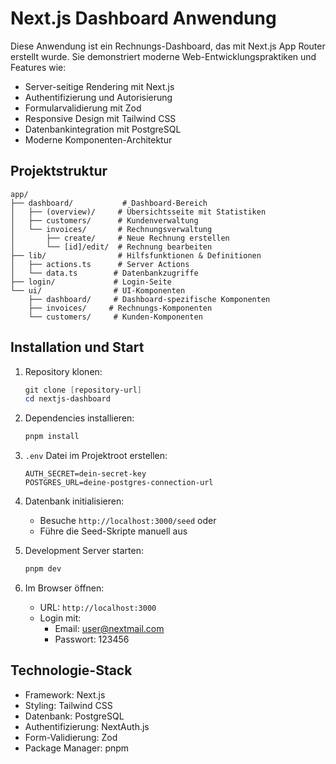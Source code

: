 # Next.js Dashboard Anwendung

Diese Anwendung ist ein Rechnungs-Dashboard, das mit Next.js App Router erstellt wurde. Sie demonstriert moderne Web-Entwicklungspraktiken und Features wie:
- Server-seitige Rendering mit Next.js 
- Authentifizierung und Autorisierung
- Formularvalidierung mit Zod
- Responsive Design mit Tailwind CSS
- Datenbankintegration mit PostgreSQL
- Moderne Komponenten-Architektur

## Projektstruktur

```
app/
├── dashboard/           # Dashboard-Bereich
│   ├── (overview)/     # Übersichtsseite mit Statistiken
│   ├── customers/      # Kundenverwaltung
│   └── invoices/       # Rechnungsverwaltung
│       ├── create/     # Neue Rechnung erstellen
│       └── [id]/edit/  # Rechnung bearbeiten
├── lib/                # Hilfsfunktionen & Definitionen
│   ├── actions.ts      # Server Actions
│   └── data.ts        # Datenbankzugriffe
├── login/             # Login-Seite
└── ui/                # UI-Komponenten
    ├── dashboard/     # Dashboard-spezifische Komponenten
    ├── invoices/     # Rechnungs-Komponenten
    └── customers/     # Kunden-Komponenten
```

## Installation und Start

1. Repository klonen:
   ```powershell
   git clone [repository-url]
   cd nextjs-dashboard
   ```

2. Dependencies installieren:
   ```powershell
   pnpm install
   ```

3. `.env` Datei im Projektroot erstellen:
   ```env
   AUTH_SECRET=dein-secret-key
   POSTGRES_URL=deine-postgres-connection-url
   ```

4. Datenbank initialisieren:
   - Besuche `http://localhost:3000/seed` oder
   - Führe die Seed-Skripte manuell aus

5. Development Server starten:
   ```powershell
   pnpm dev
   ```

6. Im Browser öffnen:
   - URL: `http://localhost:3000`
   - Login mit:
     - Email: user@nextmail.com
     - Passwort: 123456

## Technologie-Stack

- Framework: Next.js
- Styling: Tailwind CSS
- Datenbank: PostgreSQL
- Authentifizierung: NextAuth.js
- Form-Validierung: Zod
- Package Manager: pnpm

